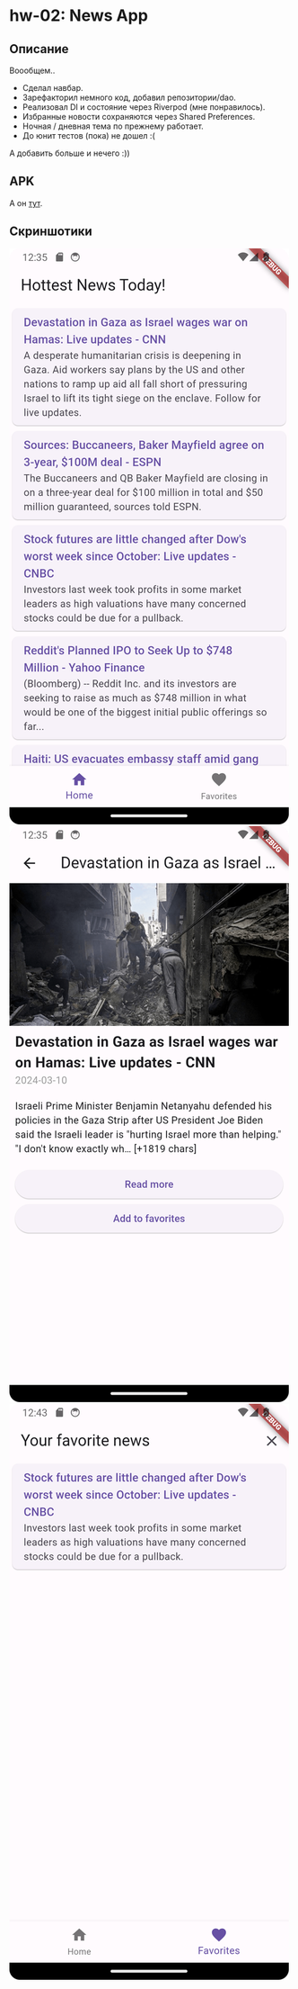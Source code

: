 # hw-02: News App

## Описание

Воообщем..
- Сделал навбар.
- Зарефакторил немного код, добавил репозитории/dao.
- Реализовал DI и состояние через Riverpod (мне понравилось).
- Избранные новости сохраняются через Shared Preferences.
- Ночная / дневная тема по прежнему работает.
- До юнит тестов (пока) не дошел :(

А добавить больше и нечего :)) 

## APK

А он [тут](build/app/outputs/apk/release/app-release.apk).

## Скриншотики

![Главная страница](etc/images/home_page.png)
![Страница новости](etc/images/detail_page.png)
![Страница избранного](etc/images/favorites_page.png)
